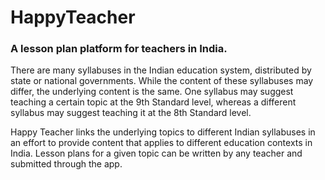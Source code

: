 # HappyTeacher
### A lesson plan platform for teachers in India.

There are many syllabuses in the Indian education system, distributed by state or national governments. While the content of these syllabuses may differ, the underlying content is the same. One syllabus may suggest teaching a certain topic at the 9th Standard level, whereas a different syllabus may suggest teaching it at the 8th Standard level.

Happy Teacher links the underlying topics to different Indian syllabuses in an effort to provide content that applies to different education contexts in India. Lesson plans for a given topic can be written by any teacher and submitted through the app.
